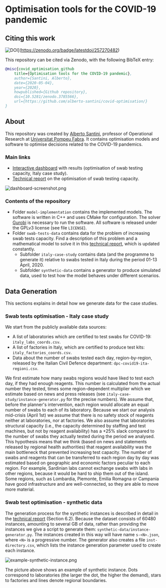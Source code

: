 # Optimisation tools for the COVID-19 pandemic

## Citing this work

![DOI](https://zenodo.org/badge/257270482.svg)](https://zenodo.org/badge/latestdoi/257270482)

This repository can be cited via Zenodo, with the following BibTeX entry:

```bib
@misc{covid_optimisation_github
    title={Optimisation tools for the COVID-19 pandemic},
    author={Santini, Alberto},
    date={2020-05-04},
    year={2020},
    howpublished={Github repository},
    doi={10.5281/zenodo.3785566},
    url={https://github.com/alberto-santini/covid-optimisation/}
}
```

## About

This repository was created by [Alberto Santini](https://santini.in/), professor of Operational Research at [Universitat Pompeu Fabra](https://upf.edu/).
It contains optimisation models and software to optimise decisions related to the COVID-19 pandemics.

### Main links

* [Interactive dashboard](https://santini.in/covid/) with results (optimisation of swab testing capacity, Italy case study).
* [Technical report](https://santini.in/files/tech-rep-swabs.pdf) on the optimisation of swab testing capacity.

![dashboard-screenshot.png](https://github.com/alberto-santini/covid-optimisation/raw/master/images/dashboard-screenshot.png)

### Contents of the repository

* Folder `model-implementation` contains the implemented models. The software is written in C++ and uses CMake for configuration. The solver [Gurobi](https://www.gurobi.com/) is necessary to run the software. All software is released under the GPLv3 license (see file `LICENSE`).
* Folder `swab-tests-data` contains data for the problem of increasing swab tests capacity. Find a description of this problem and a mathematical model to solve it in this [technical report](https://santini.in/files/tech-rep-swabs.pdf), which is updated constantly.
    * Subfolder `italy-case-study` contains data (and the programme to generate it) relative to swabs tested in Italy during the period 01-13 April, 2020.
    * Subfolder `synthetic-data` contains a generator to produce simulated data, used to test how the model behaves under different scenarios.

## Data Generation

This sections explains in detail how we generate data for the case studies.

### Swab tests optimisation - Italy case study

We start from the publicly available data sources:

* A list of laboratories which are certified to test swabs for COVID-19: `italy_labs_coords.csv`.
* A list of factories in Italy, which are certified to produce test kits: `italy_factories_coords.csv`.
* Data about the number of swabs tested each day, region-by-region, released by the Italian Civil Defence department: `dpc-covid19-ita-regioni.csv`.

We first estimate how many swabs regions would have liked to test each day, if they had enough reagents.
This number is calculated from the actual number they tested, times some region-dependent multiplier which we estimate based on news and press releases (see `italy-case-study/instance-generator.py` for the precise numbers).
We assume that, before the planner's intervention, each region would allocate an equal number of swabs to each of its laboratory.
Because we start our analysis mid-crisis (April 1st) we assume that there is no safety stock of reagents neither at laboratories, nor at factories.
We also assume that laboratories structural capacity (i.e., the capacity determined by staffing and test machines, but not by reagent availability) has a +25% slack compared to the number of swabs they actually tested during the period we analysed.
This hypothesis means that we think (based on news and statements released by regional health authorities) that reagent availability was the main bottleneck that prevented increasing test capacity.
The number of swabs and reagents that can be transferred to each region day by day was estimated based on geographic and economic factors peculiar to each region.
For example, Sardinian labs cannot exchange swabs with labs in other regions, because it would be hard to ship them out of the island.
Some regions, such as Lombardia, Piemonte, Emilia Romagna or Campania have good infrastructure and are well-connected, so they are able to move more material.

### Swab test optimisation - synthetic data

The generation process for the synthetic instances is described in detail in the [technical report](https://santini.in/files/tech-rep-swabs.pdf) (Section 6.2).
Because the dataset consists of 60480 instances, amounting to several GB of data, rather than providing the instances we give a script to generate them: `synthetic-data/instance-generator.py`.
The instances created in this way will have name `s-<N>.json`, where `<N>` is a progressive number.
The generator also creates a file `inst-directory.csv`, which lists the instance generation parameter used to create each instance.

![example-synthetic-instance.png](https://github.com/alberto-santini/covid-optimisation/raw/master/images/example-synthetic-instance.png)

The picture above shows an example of synthetic instance.
Dots correspond to laboratories (the larger the dot, the higher the demand), stars to factories and lines denote regional boundaries.